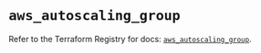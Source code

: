 # `aws_autoscaling_group`

Refer to the Terraform Registry for docs: [`aws_autoscaling_group`](https://registry.terraform.io/providers/hashicorp/aws/5.97.0/docs/resources/autoscaling_group).
